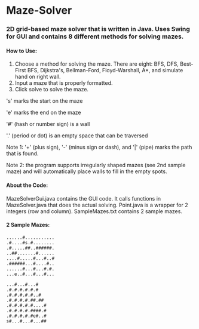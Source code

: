 # Maze-Solver
### 2D grid-based maze solver that is written in Java. Uses Swing for GUI and contains 8 different methods for solving mazes.


#### How to Use:


1. Choose a method for solving the maze. There are eight: BFS, DFS, Best-First BFS, Dijkstra's, Bellman-Ford, Floyd-Warshall, A\*, and simulate hand on right wall.
2. Input a maze that is properly formatted.
3. Click solve to solve the maze.


's' marks the start on the maze

'e' marks the end on the maze

'#' (hash or number sign) is a wall

'.' (period or dot) is an empty space that can be traversed


Note 1: '+' (plus sign), '-' (minus sign or dash), and '|' (pipe) marks the path that is found.

Note 2: the program supports irregularly shaped mazes (see 2nd sample maze) and will automatically place walls to fill in the empty spots.


#### About the Code:


MazeSolverGui.java contains the GUI code. It calls functions in MazeSolver.java that does the actual solving. Point.java is a wrapper for 2 integers (row and column). SampleMazes.txt contains 2 sample mazes.


#### 2 Sample Mazes:


```
......#...........
.#....#s.#........
.#.....##..######.
..##.......#......
....#.....#...#..#
.######...#....#..
......#...#...#.#.
...e..#...#...#...

...#...#...#
.#.#.#.#.#.#
.#.#.#.#.#..#
.#.#.#.#.##.##
.#.#.#.#.#....#
.#.#.#.#.####.#
.#.#.#.#.#e#..#
s#...#...#...##
```
